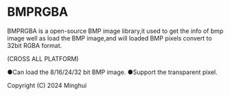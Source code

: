 # BMPRGBA
BMPRGBA is a open-source BMP image library,it used to get the info of bmp image well as load the BMP image,and will loaded BMP pixels convert to 32bit RGBA format.

(CROSS ALL PLATFORM)

●Can load the 8/16/24/32 bit BMP image.  ●Support the transparent pixel.



Copyright (C) 2024 Minghui
